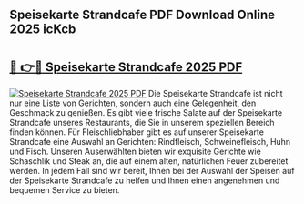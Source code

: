 ## Speisekarte Strandcafe PDF Download Online 2025 icKcb

# <h2><a href="http://gc5gdja.nevu.top/?p=Speisekarte+Strandcafe">🔗 👉🔴 Speisekarte Strandcafe 2025 PDF</a></h2>

[![Speisekarte Strandcafe 2025 PDF](https://i.imgur.com/dBaPXMq.png)](http://gc5gdja.nevu.top/?p=Speisekarte+Strandcafe)
Die Speisekarte Strandcafe ist nicht nur eine Liste von Gerichten, sondern auch eine Gelegenheit, den Geschmack zu genießen. Es gibt viele frische Salate auf der Speisekarte Strandcafe unseres Restaurants, die Sie in unserem speziellen Bereich finden können. Für Fleischliebhaber gibt es auf unserer Speisekarte Strandcafe eine Auswahl an Gerichten: Rindfleisch, Schweinefleisch, Huhn und Fisch. Unseren Auserwählten bieten wir exquisite Gerichte wie Schaschlik und Steak an, die auf einem alten, natürlichen Feuer zubereitet werden. In jedem Fall sind wir bereit, Ihnen bei der Auswahl der Speisen auf der Speisekarte Strandcafe zu helfen und Ihnen einen angenehmen und bequemen Service zu bieten.
